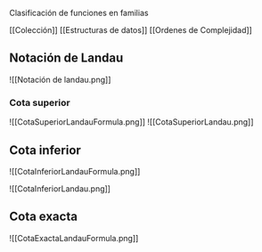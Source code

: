Clasificación de funciones en familias

[[Colección]] [[Estructuras de datos]] [[Ordenes de Complejidad]]

## Notación de Landau
![[Notación de landau.png]]

### Cota superior
![[CotaSuperiorLandauFormula.png]]
![[CotaSuperiorLandau.png]]
## Cota inferior
![[CotaInferiorLandauFormula.png]]

![[CotaInferiorLandau.png]]

## Cota exacta
![[CotaExactaLandauFormula.png]]